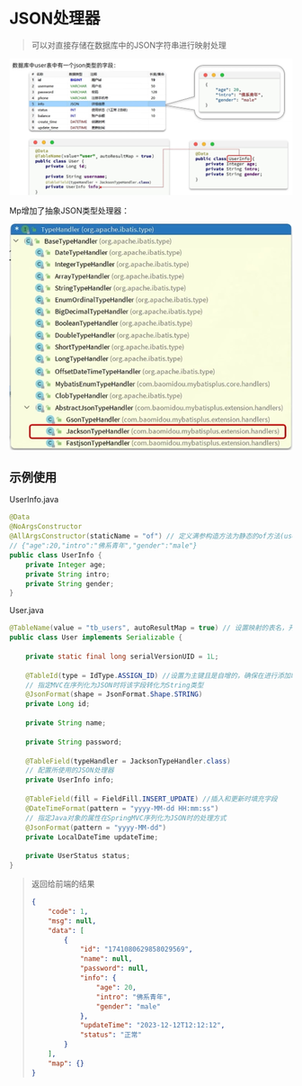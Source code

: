 # JSON处理器

> 可以对直接存储在数据库中的JSON字符串进行映射处理

<img src="img/10.JSON处理器/image-20240115095509312.png" alt="image-20240115095509312" style="zoom:67%;" />

Mp增加了抽象JSON类型处理器：

<img src="img/10.JSON处理器/image-20240115095602749.png" alt="image-20240115095602749" style="zoom:67%;" />

## 示例使用

UserInfo.java

```java
@Data
@NoArgsConstructor
@AllArgsConstructor(staticName = "of") // 定义满参构造方法为静态的of方法(user.setInfo(UserInfo.of(20, "你好", "meal")))
// {"age":20,"intro":"佛系青年","gender":"male"}
public class UserInfo {
    private Integer age;
    private String intro;
    private String gender;
}
```

User.java

```java
@TableName(value = "tb_users", autoResultMap = true) // 设置映射的表名，开启自动创建结果映射
public class User implements Serializable {

    private static final long serialVersionUID = 1L;

    @TableId(type = IdType.ASSIGN_ID) //设置为主键且是自增的，确保在进行添加时不会出错
    // 指定MVC在序列化为JSON时将该字段转化为String类型
    @JsonFormat(shape = JsonFormat.Shape.STRING)
    private Long id;

    private String name;

    private String password;

    @TableField(typeHandler = JacksonTypeHandler.class)
    // 配置所使用的JSON处理器
    private UserInfo info;

    @TableField(fill = FieldFill.INSERT_UPDATE) //插入和更新时填充字段
    @DateTimeFormat(pattern = "yyyy-MM-dd HH:mm:ss")
    // 指定Java对象的属性在SpringMVC序列化为JSON时的处理方式
    @JsonFormat(pattern = "yyyy-MM-dd")
    private LocalDateTime updateTime;

    private UserStatus status;
}
```

> 返回给前端的结果
>
> ```json
> {
>     "code": 1,
>     "msg": null,
>     "data": [
>         {
>             "id": "1741080629858029569",
>             "name": null,
>             "password": null,
>             "info": {
>                 "age": 20,
>                 "intro": "佛系青年",
>                 "gender": "male"
>             },
>             "updateTime": "2023-12-12T12:12:12",
>             "status": "正常"
>         }
>     ],
>     "map": {}
> }
> ```